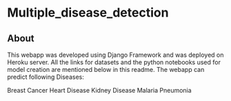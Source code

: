 # Multiple_disease_detection

## About

This webapp was developed using Django Framework and was deployed on Heroku server. All the links for datasets and the python notebooks used for model creation are mentioned below in this readme. The webapp can predict following Diseases:

Breast Cancer
Heart Disease
Kidney Disease
Malaria
Pneumonia
